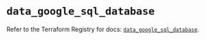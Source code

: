 # `data_google_sql_database`

Refer to the Terraform Registry for docs: [`data_google_sql_database`](https://registry.terraform.io/providers/hashicorp/google-beta/6.14.1/docs/data-sources/google_sql_database).
